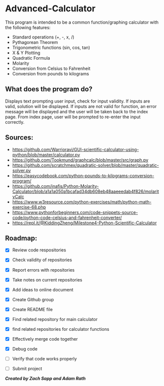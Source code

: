 # Advanced-Calculator

This program is intended to be a common function/graphing calculator with the following features:
- Standard operations (+, -, x, /)
- Pythagorean Theorem
- Trigonometric functions (sin, cos, tan)
- X & Y Plotting
- Quadratic Formula
- Molarity
- Conversion from Celsius to Fahrenheit
- Conversion from pounds to kilograms

## What does the program do?

Displays text prompting user input, check for input validity. If inputs are valid, solution will be displayed. If inputs are not valid for function, an error message will be displayed and the user will be taken back to the index page. From index page, user will be prompted to re-enter the input correctly.

## Sources:
- https://github.com/Warrioravi/GUI-scientific-calculator-using-python/blob/master/calculator.py
- https://github.com/Tookmund/graphcalc/blob/master/src/graph.py
- https://github.com/scratchmex/quadratic-solver/blob/master/quadratic-solver.py
- https://easycodebook.com/python-pounds-to-kilograms-conversion-program/
- https://github.com/inafis/Python-Molarity-Calculator/blob/a1a1a050a1bcafad34db608eb48aaeeedab4f826/molarityCalc
- https://www.w3resource.com/python-exercises/math/python-math-exercise-68.php
- https://www.pythonforbeginners.com/code-snippets-source-code/python-code-celsius-and-fahrenheit-converter/
- https://repl.it/@KiddingZheng/Milestone4-Python-Scientific-Calculator

## Roadmap:
- [x] Review code respositories
- [x] Check validity of repositories
- [x] Report errors with repositories
- [x] Take notes on current repositories
- [x] Add ideas to online document
- [x] Create Github group
- [x] Create README file
- [x] Find related repository for main calculator
- [x] find related repositories for calculator functions
- [x] Effectively merge code together
- [x] Debug code
- [ ] Verify that code works properly
- [ ] Submit project



***Created by Zach Sapp and Adam Rath***
